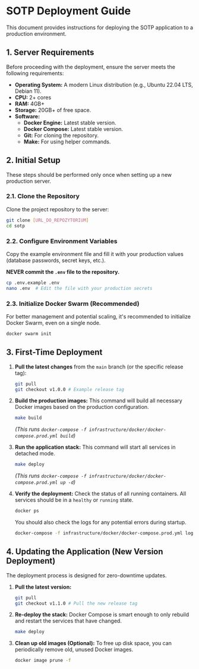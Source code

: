 # SOTP Deployment Guide

This document provides instructions for deploying the SOTP application to a production environment.

## 1. Server Requirements

Before proceeding with the deployment, ensure the server meets the following requirements:

* **Operating System:** A modern Linux distribution (e.g., Ubuntu 22.04 LTS, Debian 11).
* **CPU:** 2+ cores
* **RAM:** 4GB+
* **Storage:** 20GB+ of free space.
* **Software:**
    * **Docker Engine:** Latest stable version.
    * **Docker Compose:** Latest stable version.
    * **Git:** For cloning the repository.
    * **Make:** For using helper commands.

## 2. Initial Setup

These steps should be performed only once when setting up a new production server.

### 2.1. Clone the Repository
Clone the project repository to the server:
```bash
git clone [URL_DO_REPOZYTORIUM]
cd sotp
````

### 2.2. Configure Environment Variables

Copy the example environment file and fill it with your production values (database passwords, secret keys, etc.).

**NEVER commit the `.env` file to the repository.**

```bash
cp .env.example .env
nano .env  # Edit the file with your production secrets
```

### 2.3. Initialize Docker Swarm (Recommended)

For better management and potential scaling, it's recommended to initialize Docker Swarm, even on a single node.

```bash
docker swarm init
```

## 3\. First-Time Deployment

1.  **Pull the latest changes** from the `main` branch (or the specific release tag):

    ```bash
    git pull
    git checkout v1.0.0 # Example release tag
    ```

2.  **Build the production images:**
    This command will build all necessary Docker images based on the production configuration.

    ```bash
    make build
    ```

    *(This runs `docker-compose -f infrastructure/docker/docker-compose.prod.yml build`)*

3.  **Run the application stack:**
    This command will start all services in detached mode.

    ```bash
    make deploy
    ```

    *(This runs `docker-compose -f infrastructure/docker/docker-compose.prod.yml up -d`)*

4.  **Verify the deployment:**
    Check the status of all running containers. All services should be in a `healthy` or `running` state.

    ```bash
    docker ps
    ```

    You should also check the logs for any potential errors during startup.

    ```bash
    docker-compose -f infrastructure/docker/docker-compose.prod.yml logs -f
    ```

## 4\. Updating the Application (New Version Deployment)

The deployment process is designed for zero-downtime updates.

1.  **Pull the latest version:**

    ```bash
    git pull
    git checkout v1.1.0 # Pull the new release tag
    ```

2.  **Re-deploy the stack:**
    Docker Compose is smart enough to only rebuild and restart the services that have changed.

    ```bash
    make deploy
    ```

3.  **Clean up old images (Optional):**
    To free up disk space, you can periodically remove old, unused Docker images.

    ```bash
    docker image prune -f
    ```
